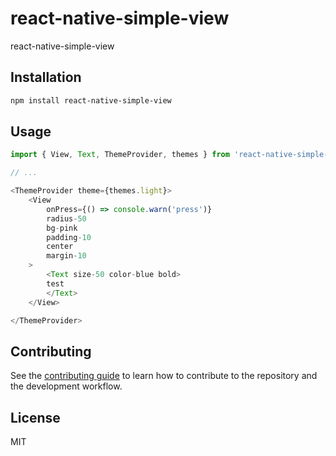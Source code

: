 # react-native-simple-view

react-native-simple-view

## Installation

```sh
npm install react-native-simple-view
```

## Usage

```js
import { View, Text, ThemeProvider, themes } from 'react-native-simple-view';

// ...

<ThemeProvider theme={themes.light}>
    <View
        onPress={() => console.warn('press')}
        radius-50
        bg-pink
        padding-10
        center
        margin-10
    >
        <Text size-50 color-blue bold>
        test
        </Text>
    </View>

</ThemeProvider>

```

## Contributing

See the [contributing guide](CONTRIBUTING.md) to learn how to contribute to the repository and the development workflow.

## License

MIT
